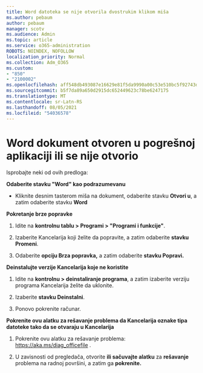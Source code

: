 ```yaml
---
title: Word datoteka se nije otvorila dvostrukim klikom miša
ms.author: pebaum
author: pebaum
manager: scotv
ms.audience: Admin
ms.topic: article
ms.service: o365-administration
ROBOTS: NOINDEX, NOFOLLOW
localization_priority: Normal
ms.collection: Adm_O365
ms.custom:
- "850"
- "2100002"
ms.openlocfilehash: aff548db493087e16629e81f5da9990a00c53e510bc5f92743dee393956d9c1c
ms.sourcegitcommit: b5f7da89a650d2915dc652449623c78be6247175
ms.translationtype: MT
ms.contentlocale: sr-Latn-RS
ms.lasthandoff: 08/05/2021
ms.locfileid: "54036578"
---
```

# <a name="word-document-opened-in-the-wrong-app-or-didnt-open"></a>Word dokument otvoren u pogrešnoj aplikaciji ili se nije otvorio

Isprobajte neki od ovih predloga:

**Odaberite stavku "Word" kao podrazumevanu**

- Kliknite desnim tasterom miša na dokument, odaberite stavku **Otvori u**, a zatim odaberite stavku **Word**

**Pokretanje brze popravke**

1. Idite na **kontrolnu tablu > Programi > "Programi i funkcije"**.

2. Izaberite Kancelarija koji želite da popravite, a zatim odaberite **stavku Promeni**.

3. Odaberite **opciju Brza popravka,** a zatim odaberite **stavku Popravi.**

**Deinstalujte verzije Kancelarija koje ne koristite**

1. Idite na **kontrolnu > deinstaliranje programa**, a zatim izaberite verziju programa Kancelarija želite da uklonite.

2. Izaberite **stavku Deinstalni**.

3. Ponovo pokrenite računar.

**Pokrenite ovu alatku za rešavanje problema da Kancelarija oznake tipa datoteke tako da se otvaraju u Kancelarija**

1. Pokrenite ovu alatku za rešavanje problema: https://aka.ms/diag_officefile .

2. U zavisnosti od pregledača, otvorite **ili sačuvajte alatku** za **rešavanje** problema na radnoj površini, a zatim ga **pokrenite.**
